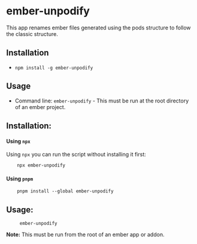 # ember-unpodify

This app renames ember files generated using the pods structure to follow the classic structure.

## Installation

- `npm install -g ember-unpodify`

## Usage

- Command line: `ember-unpodify` - This must be run at the root directory of an ember project.

## Installation:

#### Using `npx`

Using `npx` you can run the script without installing it first:

```shell
    npx ember-unpodify
```

#### Using `pnpm`

```shell
    pnpm install --global ember-unpodify
```

## Usage:

```shell
     ember-unpodify
```

**Note:** This must be run from the root of an ember app or addon.
